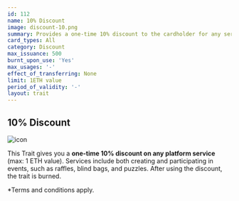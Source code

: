 ```yaml
---
id: 112
name: 10% Discount
image: discount-10.png
summary: Provides a one-time 10% discount to the cardholder for any service on the Ether Cards events platform.
card_types: All
category: Discount
max_issuance: 500
burnt_upon_use: 'Yes'
max_usages: '-'
effect_of_transferring: None
limit: 1ETH value
period_of_validity: '-'
layout: trait
---
```


## 10% Discount

![icon](/assets/images/trait-icons/{{page.image}})

This Trait gives you a **one-time 10% discount on any platform service** (max: 1 ETH value). Services include both creating and participating in events, such as raffles, blind bags, and puzzles. After using the discount, the trait is burned.

*Terms and conditions apply.

